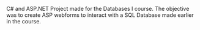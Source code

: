 C# and ASP.NET Project made for the Databases I course. The objective was to create ASP webforms to interact with a SQL Database made earlier in the course.
